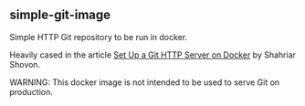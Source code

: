 ## simple-git-image

Simple HTTP Git repository to be run in docker.

Heavily cased in the article [Set Up a Git HTTP Server on Docker](https://linuxhint.com/setup_git_http_server_docker/) by Shahriar Shovon.

WARNING: This docker image is not intended to be used to serve Git on production.
